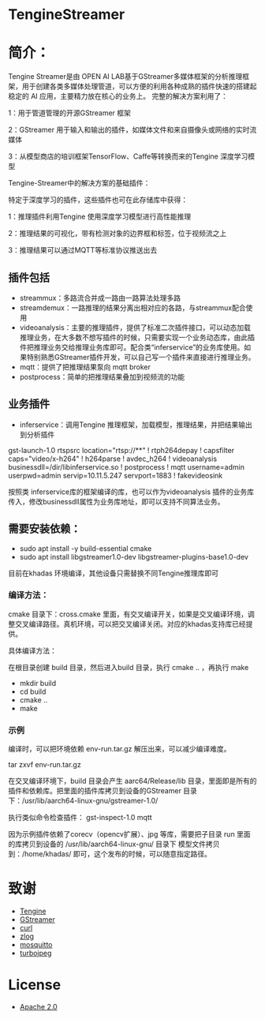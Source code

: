 # TengineStreamer
# 简介：
Tengine Streamer是由 OPEN AI LAB基于GStreamer多媒体框架的分析推理框架，用于创建各类多媒体处理管道，可以方便的利用各种成熟的插件快速的搭建起稳定的 AI 应用，主要精力放在核心的业务上。
完整的解决方案利用了：

1：用于管道管理的开源GStreamer 框架

2：GStreamer 用于输入和输出的插件，如媒体文件和来自摄像头或网络的实时流媒体

3：从模型商店的培训框架TensorFlow、Caffe等转换而来的Tengine 深度学习模型

Tengine-Streamer中的解决方案的基础插件：

特定于深度学习的插件，这些插件也可在此存储库中获得：

1：推理插件利用Tengine 使用深度学习模型进行高性能推理

2：推理结果的可视化，带有检测对象的边界框和标签，位于视频流之上

3：推理结果可以通过MQTT等标准协议推送出去

## 插件包括
- streammux：多路流合并成一路由一路算法处理多路
- streamdemux：一路推理的结果分离出相对应的各路，与streammux配合使用
- videoanalysis：主要的推理插件，提供了标准二次插件接口，可以动态加载推理业务，在大多数不想写插件的时候，只需要实现一个业务动态库，由此插件把推理业务交给推理业务库即可。配合类“inferservice”的业务库使用。如果特别熟悉GStreamer插件开发，可以自己写一个插件来直接进行推理业务。
- mqtt：提供了把推理结果泵向 mqtt broker 
- postprocess：简单的把推理结果叠加到视频流的功能
## 业务插件
- inferservice：调用Tengine 推理框架，加载模型，推理结果，并把结果输出到分析插件

gst-launch-1.0 rtspsrc location="rtsp://**" ! rtph264depay ! capsfilter caps="video/x-h264" ! h264parse ! avdec_h264 !  videoanalysis businessdll=/dir/libinferservice.so  ! postprocess ! mqtt username=admin userpwd=admin servip=10.11.5.247 servport=1883 ! fakevideosink

按照类 inferservice库的框架编译的库，也可以作为videoanalysis 插件的业务库传入，修改businessdll属性为业务库地址，即可以支持不同算法业务。
## 需要安装依赖：
- sudo apt install -y build-essential cmake
- sudo apt install libgstreamer1.0-dev libgstreamer-plugins-base1.0-dev

目前在khadas 环境编译，其他设备只需替换不同Tengine推理库即可
### 编译方法：
cmake 目录下：cross.cmake 里面，有交叉编译开关，如果是交叉编译环境，调整交叉编译路径。真机环境，可以把交叉编译关闭。对应的khadas支持库已经提供。

具体编译方法：

在根目录创建 build 目录，然后进入build 目录，执行 cmake .. ，再执行 make
- mkdir build
- cd build
- cmake ..
- make
### 示例
编译时，可以把环境依赖 env-run.tar.gz 解压出来，可以减少编译难度。

tar zxvf env-run.tar.gz 

在交叉编译环境下，build 目录会产生 aarc64/Release/lib 目录，里面即是所有的插件和依赖库。把里面的插件库拷贝到设备的GStreamer 目录下：/usr/lib/aarch64-linux-gnu/gstreamer-1.0/

执行类似命令检查插件：
gst-inspect-1.0 mqtt

因为示例插件依赖了corecv（opencv扩展）、jpg 等库，需要把子目录 run 里面的库拷贝到设备的 /usr/lib/aarch64-linux-gnu/ 目录下
模型文件拷贝到：/home/khadas/ 即可，这个发布的时候，可以随意指定路径。

# 致谢
- [Tengine](https://github.com/OAID/Tengine)
- [GStreamer](https://gstreamer.freedesktop.org/src/)
- [curl](https://github.com/curl/curl.git)
- [zlog](https://github.com/lisongmin/zlog)
- [mosquitto](https://github.com/eclipse/mosquitto)
- [turbojpeg](https://github.com/libjpeg-turbo/libjpeg-turbo)
# License
- [Apache 2.0](https://github.com/OAID/Tengine/blob/tengine-lite/LICENSE)
